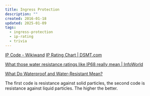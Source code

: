 ```yaml
---
title: Ingress Protection
description: ""
created: 2016-01-18
updated: 2025-01-09
tags:
  - ingress-protection
  - ip-rating
  - trivia
---
```


[IP Code - Wikiwand](https://www.wikiwand.com/en/IP_Code)
[IP Rating Chart | DSMT.com](http://www.dsmt.com/resources/ip-rating-chart/)

[What those water resistance ratings like IP68 really mean | InfoWorld](http://www.infoworld.com/article/3166131/smartphones/what-those-water-resistance-ratings-like-ip68-really-mean.html)

[What Do Waterproof and Water-Resistant Mean?](https://www.makeuseof.com/tag/makes-device-waterproof-water-resistant/)

The first code is resistance against solid particles, the second code is resistance against liquid particles. The higher the better.

